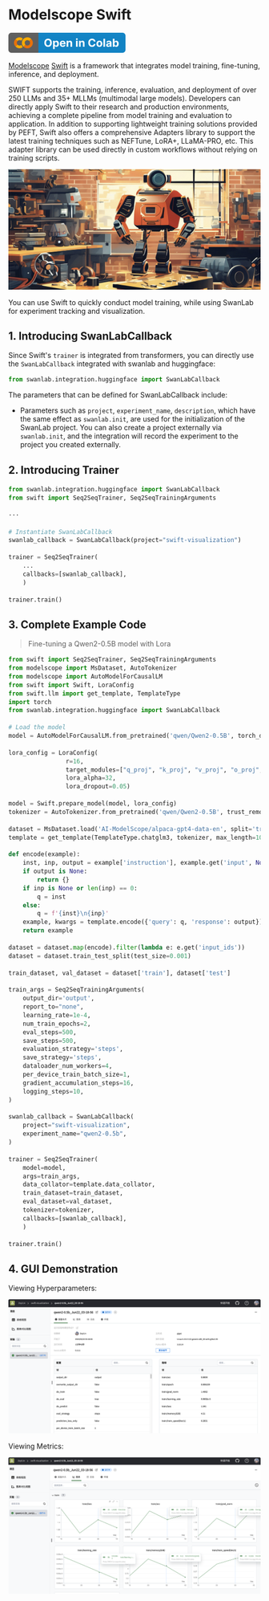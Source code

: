 # Modelscope Swift

[![](/assets/colab.svg)](https://colab.research.google.com/drive/1eAxKyTiLXLcQw7EOQngjV2csf5UdNQY4?usp=sharing)

[Modelscope](https://modelscope.cn/) [Swift](https://github.com/modelscope/swift) is a framework that integrates model training, fine-tuning, inference, and deployment.

SWIFT supports the training, inference, evaluation, and deployment of over 250 LLMs and 35+ MLLMs (multimodal large models). Developers can directly apply Swift to their research and production environments, achieving a complete pipeline from model training and evaluation to application. In addition to supporting lightweight training solutions provided by PEFT, Swift also offers a comprehensive Adapters library to support the latest training techniques such as NEFTune, LoRA+, LLaMA-PRO, etc. This adapter library can be used directly in custom workflows without relying on training scripts.

![alt text](/assets/ig-swift.png)

You can use Swift to quickly conduct model training, while using SwanLab for experiment tracking and visualization.

## 1. Introducing SwanLabCallback

Since Swift's `trainer` is integrated from transformers, you can directly use the `SwanLabCallback` integrated with swanlab and huggingface:

```python
from swanlab.integration.huggingface import SwanLabCallback
```

The parameters that can be defined for SwanLabCallback include:

- Parameters such as `project`, `experiment_name`, `description`, which have the same effect as `swanlab.init`, are used for the initialization of the SwanLab project.
You can also create a project externally via `swanlab.init`, and the integration will record the experiment to the project you created externally.

## 2. Introducing Trainer

```python
from swanlab.integration.huggingface import SwanLabCallback
from swift import Seq2SeqTrainer, Seq2SeqTrainingArguments

···

# Instantiate SwanLabCallback
swanlab_callback = SwanLabCallback(project="swift-visualization")

trainer = Seq2SeqTrainer(
    ...
    callbacks=[swanlab_callback],
    )

trainer.train()
```

## 3. Complete Example Code

> Fine-tuning a Qwen2-0.5B model with Lora

```python
from swift import Seq2SeqTrainer, Seq2SeqTrainingArguments
from modelscope import MsDataset, AutoTokenizer
from modelscope import AutoModelForCausalLM
from swift import Swift, LoraConfig
from swift.llm import get_template, TemplateType
import torch
from swanlab.integration.huggingface import SwanLabCallback

# Load the model
model = AutoModelForCausalLM.from_pretrained('qwen/Qwen2-0.5B', torch_dtype=torch.bfloat16, device_map='auto', trust_remote_code=True)

lora_config = LoraConfig(
                r=16,
                target_modules=["q_proj", "k_proj", "v_proj", "o_proj", "gate_proj", "up_proj", "down_proj"],
                lora_alpha=32,
                lora_dropout=0.05)

model = Swift.prepare_model(model, lora_config)
tokenizer = AutoTokenizer.from_pretrained('qwen/Qwen2-0.5B', trust_remote_code=True)

dataset = MsDataset.load('AI-ModelScope/alpaca-gpt4-data-en', split='train')
template = get_template(TemplateType.chatglm3, tokenizer, max_length=1024)

def encode(example):
    inst, inp, output = example['instruction'], example.get('input', None), example['output']
    if output is None:
        return {}
    if inp is None or len(inp) == 0:
        q = inst
    else:
        q = f'{inst}\n{inp}'
    example, kwargs = template.encode({'query': q, 'response': output})
    return example

dataset = dataset.map(encode).filter(lambda e: e.get('input_ids'))
dataset = dataset.train_test_split(test_size=0.001)

train_dataset, val_dataset = dataset['train'], dataset['test']

train_args = Seq2SeqTrainingArguments(
    output_dir='output',
    report_to="none",
    learning_rate=1e-4,
    num_train_epochs=2,
    eval_steps=500,
    save_steps=500,
    evaluation_strategy='steps',
    save_strategy='steps',
    dataloader_num_workers=4,
    per_device_train_batch_size=1,
    gradient_accumulation_steps=16,
    logging_steps=10,
)

swanlab_callback = SwanLabCallback(
    project="swift-visualization",
    experiment_name="qwen2-0.5b",
)

trainer = Seq2SeqTrainer(
    model=model,
    args=train_args,
    data_collator=template.data_collator,
    train_dataset=train_dataset,
    eval_dataset=val_dataset,
    tokenizer=tokenizer,
    callbacks=[swanlab_callback],
    )

trainer.train()
```

## 4. GUI Demonstration

Viewing Hyperparameters:

![alt text](/assets/ig-swift-2.png)

Viewing Metrics:

![alt text](/assets/ig-swift-3.png)